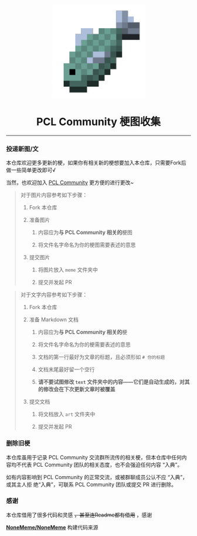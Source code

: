 <div align=center>
    <img width="255" height="255" src="static/favicon.png"/>
</div>

<center><h1> PCL Community 梗图收集 </h1></center>

* * *

### 投递新图/文

本仓库欢迎更多更新的梗，如果你有相关新的梗想要加入本仓库，只需要Fork后做一些简单更改即可√

当然，也欢迎加入 [PCL Community](https://github.com/PCL-Community) 更方便的进行更改~

> 对于图片内容参考如下步骤：
>
> 1. Fork 本仓库
>
> 2. 准备图片
>
>    1. 内容应为**与 PCL Community 相关的**梗图
>
>    2. 将文件名字命名为你的梗图需要表述的意思
>
> 3. 提交图片
>
>    1. 将图片放入 `meme` 文件夹中
>
>    2. 提交并发起 PR

> 对于文字内容参考如下步骤：
>
> 1. Fork 本仓库
>
> 2. 准备 Markdown 文档
>
>    1. 内容应为**与 PCL Community 相关的**梗
>
>    2. 将文件名字命名为你的梗需要表述的意思
>
>    3. 文档的第一行最好为文章的标题，且必须形如 `# 你的标题`
>
>    4. 文档末尾最好留一个空行
>
>    5. **请不要试图修改 `text` 文件夹中的内容——它们是自动生成的，对其的修改会在下次更新文章时被覆盖**
>
> 3. 提交文档
>
>    1. 将文档放入 `art` 文件夹中
>
>    2. 提交并发起 PR

### 删除旧梗

本仓库虽用于记录 PCL Community 交流群所流传的相关梗，但本仓库中任何内容均不代表 PCL Community 团队的相关态度，也不会强迫任何内容 “入典”。

如有内容影响到 PCL Community 的正常交流，或被群聊成员公认不应 “入典”，或其主人拒 绝“入典”，可联系 PCL Community 团队或提交 PR 进行删除。

### 感谢

本仓库借用了很多代码和灵感 ~~，甚至连Readme都有借用~~ ，感谢

**[NoneMeme/NoneMeme](https://github.com/NoneMeme/NoneMeme)** 构建代码来源
